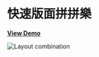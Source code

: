 # 快速版面拼拼樂

[**View Demo**](https://hwahii.github.io/27LayoutPractices/026-layout-combination/)

![Layout combination](https://raw.githubusercontent.com/hwahii/27LayoutPractices/master/screenshots/screencast-026.gif)